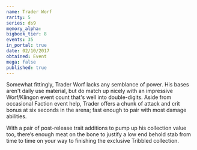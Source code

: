 ```yaml
---
name: Trader Worf
rarity: 5
series: ds9
memory_alpha:
bigbook_tier: 8
events: 35
in_portal: true
date: 02/10/2017
obtained: Event
mega: false
published: true
---
```


Somewhat fittingly, Trader Worf lacks any semblance of power. His bases aren't daily use material, but do match up nicely with an impressive Worf/Klingon event count that's well into double-digits. Aside from occasional Faction event help, Trader offers a chunk of attack and crit bonus at six seconds in the arena; fast enough to pair with most damage abilities.

With a pair of post-release trait additions to pump up his collection value too, there’s enough meat on the bone to justify a low end behold stab from time to time on your way to finishing the exclusive Tribbled collection.
